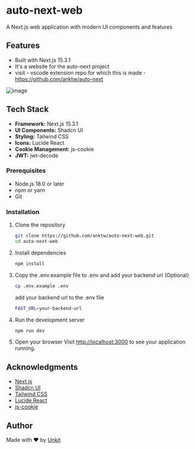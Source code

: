 # auto-next-web

A Next.js web application with modern UI components and features

## Features

- Built with Next.js 15.3.1
- It's a website for the auto-next project
- visit - vscode extension repo for which this is made - https://github.com/anktw/auto-next

![image](https://github.com/user-attachments/assets/cb6ffda3-26f8-48db-85de-7588c5162912)

## Tech Stack

- **Framework:** Next.js 15.3.1
- **UI Components:** Shadcn UI
- **Styling:** Tailwind CSS
- **Icons:** Lucide React
- **Cookie Management:** js-cookie
- **JWT:** jwt-decode


### Prerequisites

- Node.js 18.0 or later
- npm or yarn
- Git

### Installation

1. Clone the repository
   ```bash
   git clone https://github.com/anktw/auto-next-web.git
   cd auto-next-web
   ```

2. Install dependencies
   ```bash
   npm install

3. Copy the .env.example file to .env and add your backend url (Optional)
   ```bash
   cp .env.example .env
   ```
   add your backend url to the .env file
   ```bash
   FAST_URL=your-backend-url
   ```

4. Run the development server
   ```bash
   npm run dev
   ```

5. Open your browser
   Visit [http://localhost:3000](http://localhost:3000) to see your application running.



## Acknowledgments

- [Next.js](https://nextjs.org/)
- [Shadcn UI](https://ui.shadcn.com/)
- [Tailwind CSS](https://tailwindcss.com/)
- [Lucide React](https://lucide.dev/)
- [js-cookie](https://github.com/js-cookie/js-cookie)


## Author
Made with ❤️ by [Unkit](https://github.com/anktw)
